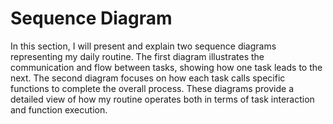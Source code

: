 # Sequence Diagram

In this section, I will present and explain two sequence diagrams representing my daily routine. The first diagram illustrates the communication and flow between tasks, showing how one task leads to the next. The second diagram focuses on how each task calls specific functions to complete the overall process. These diagrams provide a detailed view of how my routine operates both in terms of task interaction and function execution.